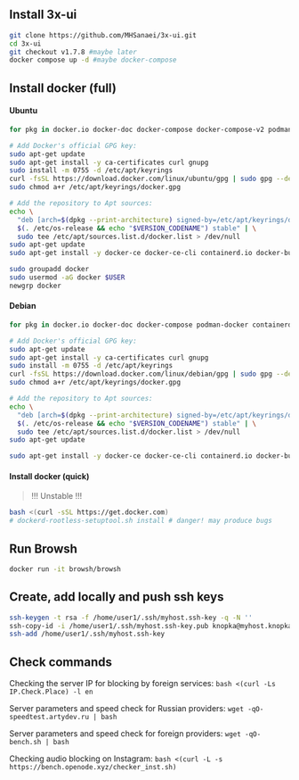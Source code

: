 ## Install 3x-ui

```bash
git clone https://github.com/MHSanaei/3x-ui.git
cd 3x-ui
git checkout v1.7.8 #maybe later
docker compose up -d #maybe docker-compose
```

## Install docker (full)

#### Ubuntu

```bash
for pkg in docker.io docker-doc docker-compose docker-compose-v2 podman-docker containerd runc; do sudo apt-get remove $pkg; done

# Add Docker's official GPG key:
sudo apt-get update
sudo apt-get install -y ca-certificates curl gnupg
sudo install -m 0755 -d /etc/apt/keyrings
curl -fsSL https://download.docker.com/linux/ubuntu/gpg | sudo gpg --dearmor -o /etc/apt/keyrings/docker.gpg
sudo chmod a+r /etc/apt/keyrings/docker.gpg

# Add the repository to Apt sources:
echo \
  "deb [arch=$(dpkg --print-architecture) signed-by=/etc/apt/keyrings/docker.gpg] https://download.docker.com/linux/ubuntu \
  $(. /etc/os-release && echo "$VERSION_CODENAME") stable" | \
  sudo tee /etc/apt/sources.list.d/docker.list > /dev/null
sudo apt-get update
sudo apt-get install -y docker-ce docker-ce-cli containerd.io docker-buildx-plugin docker-compose-plugin

sudo groupadd docker
sudo usermod -aG docker $USER
newgrp docker
```

#### Debian

```bash
for pkg in docker.io docker-doc docker-compose podman-docker containerd runc; do sudo apt-get remove $pkg; done

# Add Docker's official GPG key:
sudo apt-get update
sudo apt-get install -y ca-certificates curl gnupg
sudo install -m 0755 -d /etc/apt/keyrings
curl -fsSL https://download.docker.com/linux/debian/gpg | sudo gpg --dearmor -o /etc/apt/keyrings/docker.gpg
sudo chmod a+r /etc/apt/keyrings/docker.gpg

# Add the repository to Apt sources:
echo \
  "deb [arch=$(dpkg --print-architecture) signed-by=/etc/apt/keyrings/docker.gpg] https://download.docker.com/linux/debian \
  $(. /etc/os-release && echo "$VERSION_CODENAME") stable" | \
  sudo tee /etc/apt/sources.list.d/docker.list > /dev/null
sudo apt-get update

sudo apt-get install -y docker-ce docker-ce-cli containerd.io docker-buildx-plugin docker-compose-plugin
```

#### Install docker (quick)

> !!! Unstable !!!

```bash
bash <(curl -sSL https://get.docker.com)
# dockerd-rootless-setuptool.sh install # danger! may produce bugs
```

## Run Browsh

```bash
docker run -it browsh/browsh
```

## Create, add locally and push ssh keys

```bash
ssh-keygen -t rsa -f /home/user1/.ssh/myhost.ssh-key -q -N ''
ssh-copy-id -i /home/user1/.ssh/myhost.ssh-key.pub knopka@myhost.knopka.int
ssh-add /home/user1/.ssh/myhost.ssh-key
```

## Check commands

Checking the server IP for blocking by foreign services:
`bash <(curl -Ls IP.Check.Place) -l en`

Server parameters and speed check for Russian providers:
`wget -qO- speedtest.artydev.ru | bash`

Server parameters and speed check for foreign providers:
`wget -qO- bench.sh | bash`

Checking audio blocking on Instagram:
`bash <(curl -L -s https://bench.openode.xyz/checker_inst.sh)`